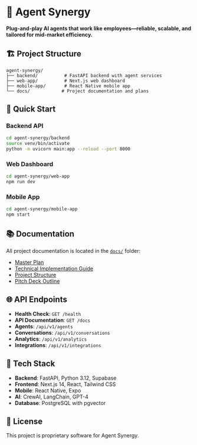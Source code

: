 # 🚀 Agent Synergy

**Plug-and-play AI agents that work like employees—reliable, scalable, and tailored for mid-market efficiency.**

## 🏗️ Project Structure

```
agent-synergy/
├── backend/          # FastAPI backend with agent services
├── web-app/          # Next.js web dashboard
├── mobile-app/       # React Native mobile app
└── docs/            # Project documentation and plans
```

## 🚀 Quick Start

### Backend API
```bash
cd agent-synergy/backend
source venv/bin/activate
python -m uvicorn main:app --reload --port 8000
```

### Web Dashboard
```bash
cd agent-synergy/web-app
npm run dev
```

### Mobile App
```bash
cd agent-synergy/mobile-app
npm start
```

## 📚 Documentation

All project documentation is located in the [`docs/`](./docs/) folder:

- [Master Plan](./docs/agent_synergy_master_plan.md)
- [Technical Implementation Guide](./docs/technical_implementation_guide.md)
- [Project Structure](./docs/PROJECT_STRUCTURE.md)
- [Pitch Deck Outline](./docs/pitch_deck_outline.md)

## 🌐 API Endpoints

- **Health Check**: `GET /health`
- **API Documentation**: `GET /docs`
- **Agents**: `/api/v1/agents`
- **Conversations**: `/api/v1/conversations`
- **Analytics**: `/api/v1/analytics`
- **Integrations**: `/api/v1/integrations`

## 🔧 Tech Stack

- **Backend**: FastAPI, Python 3.12, Supabase
- **Frontend**: Next.js 14, React, Tailwind CSS
- **Mobile**: React Native, Expo
- **AI**: CrewAI, LangChain, GPT-4
- **Database**: PostgreSQL with pgvector

## 📖 License

This project is proprietary software for Agent Synergy.
